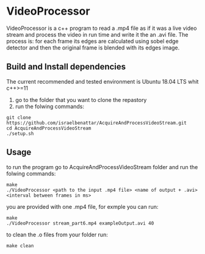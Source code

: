 # VideoProcessor

VideoProcessor is a c++ program to read a .mp4 file as if it was
a live video stream and process the video in run time and write it the an .avi file.
The process is: for each frame its edges are calculated using sobel edge detector 
and then the original frame is blended with its edges image.

## Build and Install dependencies
The current recommended and tested environment is Ubuntu 18.04 LTS whit c++>=11
1) go to the folder that you want to clone the repastory
2) run the folwing commands:
```
git clone https://github.com/israelbenattar/AcquireAndProcessVideoStream.git
cd AcquireAndProcessVideoStream
./setup.sh
```
## Usage
to run the program go to AcquireAndProcessVideoStream folder and run the folwing commands:
```
make
./VideoProcessor <path to the input .mp4 file> <name of output + .avi> <interval between frames in ms>
```
you are provided with one .mp4 file, for exmple you can run:
```
make
./VideoProcessor stream_part6.mp4 exampleOutput.avi 40
``` 
to clean the .o files from your folder run:
```
make clean
```


